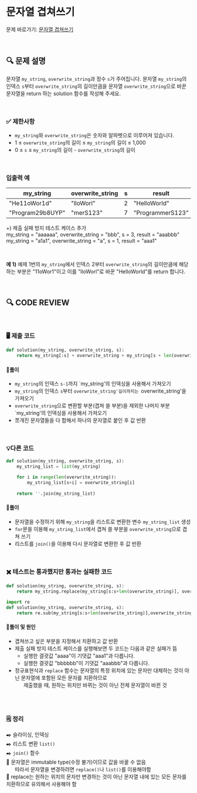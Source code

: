 # 문자열 겹쳐쓰기

문제 바로가기: [문자열 겹쳐쓰기](https://school.programmers.co.kr/learn/courses/30/lessons/181943)

<br/>

## **🔍 문제 설명**

문자열 `my_string`, `overwrite_string`과 정수 `s`가 주어집니다. 문자열 `my_string`의 인덱스 `s`부터 `overwrite_string`의 길이만큼을 문자열 `overwrite_string`으로 바꾼 문자열을 return 하는 solution 함수를 작성해 주세요.

<br/>

### **✅ 제한사항**

- `my_string`와 `overwrite_string`은 숫자와 알파벳으로 이루어져 있습니다.
- 1 ≤ `overwrite_string`의 길이 ≤ `my_string`의 길이 ≤ 1,000
- 0 ≤ `s` ≤ `my_string`의 길이 - `overwrite_string`의 길이
<br/>

### **입출력 예**


|    my_string     | overwrite_string | s |      result      |
|------------------|------------------|---|------------------|
|   "He11oWor1d"   |      "lloWorl"   | 2 |   "HelloWorld"   |
| "Program29b8UYP" |      "merS123"   | 7 | "ProgrammerS123" |

+) 제출 실패 방지 테스트 케이스 추가   
my_string = "aaaaaa", overwrite_string = "bbb", s = 3, result = "aaabbb"     
my_string = "a1a1", overwrite_string = "a", s = 1, result = "aaa1"

<br/>

**예 1)**
예제 1번의 `my_string`에서 인덱스 2부터 `overwrite_string`의 길이만큼에 해당하는 부분은 "11oWor1"이고 이를 "lloWorl"로 바꾼 "HelloWorld"를 return 합니다.

<br/>

## **🔍 CODE REVIEW**
<br/>

### **🖥️ 제출 코드**

```python
def solution(my_string, overwrite_string, s):
    return my_string[:s] + overwrite_string + my_string[s + len(overwrite_string):]
```

#### **📍풀이**

- `my_string`의 인덱스 `s-1`까지 `my_string'의 인덱싱을 사용해서 가져오기
- `my_string`의 인덱스 `s`부터 `overwrite_string'길이까지는 `overwrite_string'을 가져오기
- `overwrite_string`으로 변환할 부분(겹쳐 쓸 부분)을 제외한 나머지 부분 `my_string'의 인덱싱을 사용해서 가져오기
- 쪼개진 문자열들을 다 합해서 하나의 문자열로 붙인 후 값 반환

<br/>

### **💡다른 코드**
```python
def solution(my_string, overwrite_string, s):
    my_string_list = list(my_string)
    
    for i in range(len(overwrite_string)):
        my_string_list[s+i] = overwrite_string[i]
        
    return ''.join(my_string_list)
```

#### **📍풀이**

- 문자열을 수정하기 위해 `my_string`을 리스트로 변환한 변수 `my_string_list` 생성
- `for`문을 이용해 `my_string_list`에서 겹쳐 쓸 부분을 `overwrite_string`으로 겹쳐 쓰기
- 리스트를 `join()`을 이용해 다시 문자열로 변환한 후 값 반환
<br/>

### **✖️ 테스트는 통과했지만 통과는 실패한 코드**
```python
def solution(my_string, overwrite_string, s):
    return my_string.replace(my_string[s:s+len(overwrite_string)], overwrite_string)
```

```python
import re
def solution(my_string, overwrite_string, s):
    return re.sub(my_string[s:s+len(overwrite_string)],overwrite_string, my_string)
```

#### **📍풀이 및 원인**

- 겹쳐쓰고 싶은 부분을 지정해서 치환하고 값 반환
- 제출 실패 방지 테스트 케이스를 실행해보면 두 코드는 다음과 같은 실패가 뜸
    - 실행한 결괏값 "aaaa"이 기댓값 "aaa1"과 다릅니다.
    - 실행한 결괏값 "bbbbbb"이 기댓값 "aaabbb"과 다릅니다.
- 정규표현식과 `replace` 함수는 문자열의 특정 위치에 있는 문자만 대체하는 것이 아닌 문자열에 포함된 모든 문자를 치환하므로    
&nbsp;&nbsp;&nbsp;&nbsp;&nbsp;&nbsp;제출했을 때, 원하는 위치만 바뀌는 것이 아닌 전체 문자열이 바뀐 것 

<br/>

  #
### **🗒️ 정리**
✒️ 슬라이싱, 인덱싱   
✒️ 리스트 변환 `list()`   
✒️ `join()` 함수    
📌 문자열은 immutable type(수정 불가)이므로 값을 바꿀 수 없음    
&nbsp;&nbsp;&nbsp;&nbsp;&nbsp;&nbsp;따라서 문자열을 변경하려면 `replace()`나 `list()`를 이용해야함    
📌 replace는 원하는 위치의 문자만 변경하는 것이 아닌 문자열 내에 있는 모든 문자를 치환하므로 유의해서 사용해야 함